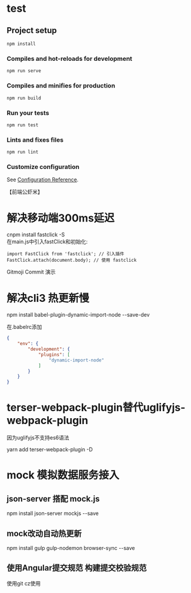 <!--
 * @Descripttion: Vincent
 * @version: v1.0
 * @Author: hongda_huang
 * @Date: 2019-07-02 11:46:02
 * @LastEditors: Damom
 * @LastEditTime: 2020-12-05 16:15:08
 * @description: 
 -->
# test

## Project setup
```
npm install
```

### Compiles and hot-reloads for development
```
npm run serve
```

### Compiles and minifies for production
```
npm run build
```

### Run your tests
```
npm run test
```

### Lints and fixes files
```
npm run lint
```

### Customize configuration

See [Configuration Reference](https://cli.vuejs.org/config/).



【前端公虾米】

# 解决移动端300ms延迟
cnpm install fastclick -S   
在main.js中引入fastClick和初始化:
```
import FastClick from 'fastclick'; // 引入插件
FastClick.attach(document.body); // 使用 fastclick
```
Gitmoji Commit 演示

# 解决cli3 热更新慢
npm install babel-plugin-dynamic-import-node --save-dev

在.babelrc添加
```json
{
    "env": {
        "development": {
            "plugins": [
                "dynamic-import-node"
            ]
        }
    }
}

```

# terser-webpack-plugin替代uglifyjs-webpack-plugin

因为uglifyjs不支持es6语法

yarn add terser-webpack-plugin -D


# mock 模拟数据服务接入

## json-server 搭配 mock.js
npm install json-server mockjs --save

## mock改动自动热更新
npm install gulp gulp-nodemon browser-sync --save


## 使用Angular提交规范 构建提交校验规范
使用git cz使用